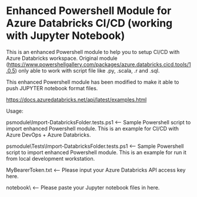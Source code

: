 # Enhanced Powershell Module for Azure Databricks CI/CD (working with Jupyter Notebook)

This is an enhanced Powershell module to help you to setup CI/CD with Azure Databricks workspace. Original module (https://www.powershellgallery.com/packages/azure.databricks.cicd.tools/1.0.5) only able to work with script file like .py, .scala, .r and .sql.

This enhanced Powershell module has been modified to make it able to push JUPYTER notebook format files.

https://docs.azuredatabricks.net/api/latest/examples.html

Usage:

psmodule\Import-DatabricksFolder.tests.ps1 <-- Sample Powershell script to import enhanced Powershell module. This is an example for CI/CD with Azure DevOps + Azure Databricks.

psmodule\Tests\Import-DatabricksFolder.tests.ps1 <-- Sample Powershell script to import enhanced Powershell module. This is an example for run it from local development workstation.

MyBearerToken.txt <-- Please input your Azure Databricks API access key here.

notebook\ <-- Please paste your Jupyter notebook files in here.

